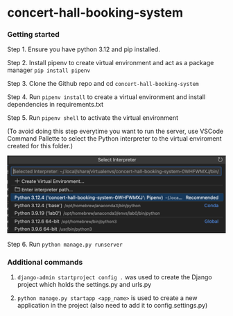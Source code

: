 # concert-hall-booking-system

### Getting started

Step 1. Ensure you have python 3.12 and pip installed.

Step 2. Install pipenv to create virtual environment and act as a package manager
`pip install pipenv`

Step 3. Clone the Github repo and cd `concert-hall-booking-system`

Step 4. Run `pipenv install` to create a virtual environment and install dependencies in requirements.txt

Step 5. Run `pipenv shell` to activate the virtual environment 

(To avoid doing this step everytime you want to run the server, use VSCode Command Pallette to select the Python interpreter to the virtual enviroment created for this folder.)

![Python: Select interpreter](./images/interpreter.png)

Step 6. Run `python manage.py runserver`


### Additional commands

1. `django-admin startproject config .` was used to create the Django project which holds the settings.py and urls.py

2. `python manage.py startapp <app_name>` is used to create a new application in the project (also need to add it to config.settings.py)